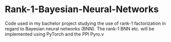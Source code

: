 # Rank-1-Bayesian-Neural-Networks
Code used in my bachelor project studying the use of rank-1 factorization in regard to Bayesian neural networks (BNN). 
The rank-1 BNN etc. will be implemented using PyTorch and the PPl Pyro.v
